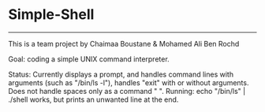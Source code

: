 # Simple-Shell
************************

This is a team project by Chaimaa Boustane & Mohamed Ali Ben Rochd

Goal: coding a simple UNIX command interpreter.

Status: Currently displays a prompt, and handles command lines with arguments (such as "/bin/ls -l"),
handles "exit" with or without arguments. Does not handle spaces only as a command " ".
Running: echo "/bin/ls" | ./shell works, but prints an unwanted line at the end.
